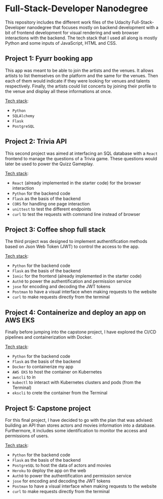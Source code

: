 # Full-Stack-Developer Nanodegree

This repository includes the different work files of the Udacity Full-Stack-Developer nanodegree that focuses mostly on backend development with a bit of frontend development for visual rendering and web browser interactions with the backend.
The tech stack that I used all along is mostly Python and some inputs of JavaScript, HTML and CSS.


## Project 1: Fyurr booking app

This app was meant to be able to join the artists and the venues. It allows artists to list themselves on the platform and the same for the venues. Then each of them would indicate if they were looking for venues and talents respectively. Finally, the artists could list concerts by joining their profile to the venue and display all these informations at once.

<u>Tech stack</u>:

- `Python`
- `SQLAlchemy`
- `Flask`
- `PostgreSQL`


## Project 2: Trivia API

This second project was aimed at interfacing an SQL database with a `React` frontend to manage the questions of a Trivia game. These questions would later be used to power the Quizz Gameplay.

<u>Tech stack</u>:

- `React` (already implemented in the starter code) for the browser interaction
- `Python` for the backend code
- `Flask` as the basis of the backend
- `CORS` for handling one page interaction
- `unittest` to test the different endpoints
- `curl` to test the requests with command line instead of browser


## Project 3: Coffee shop full stack

The third project was designed to implement authentification methods based on Json Web Token (JWT) to control the access to the app.

<u>Tech stack</u>:

- `Python` for the backend code
- `Flask` as the basis of the backend
- `Ionic` for the frontend (already implemented in the starter code)
- `Auth0` to power the authentification and permission service
- `jose` for encoding and decoding the JWT tokens
- `Postman` to have a visual interface when making requests to the website
- `curl` to make requests directly from the terminal

## Project 4: Containerize and deploy an app on AWS EKS

Finally before jumping into the capstone project, I have explored the CI/CD pipelines and containerization with Docker.

<u>Tech stack</u>:

- `Python` for the backend code
- `Flask` as the basis of the backend
- `Docker` to containerize my app
- `AWS EKS` to host the container on Kubernetes
- `awscli` to in 
- `kubectl` to interact with Kubernetes clusters and pods (from the Terminal)
- `ekscli` to crete the container from the Terminal

## Project 5: Capstone project

For this final project, I have decided to go with the plan that was advised: building an API than stores actors and movies information into a database. Furthermore, it includes some identification to monitor the access and permissions of users.

<u>Tech stack</u>:

- `Python` for the backend code
- `Flask` as the basis of the backend
- `PostgreSQL` to host the data of actors and movies
- `Heroku` to deploy the app on the web
- `Auth0` to power the authentification and permission service
- `jose` for encoding and decoding the JWT tokens
- `Postman` to have a visual interface when making requests to the website
- `curl` to make requests directly from the terminal
